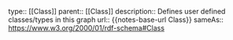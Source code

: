 type:: [[Class]]
parent:: [[Class]]
description:: Defines user defined classes/types in this graph
url:: {{notes-base-url Class}}
sameAs:: https://www.w3.org/2000/01/rdf-schema#Class
